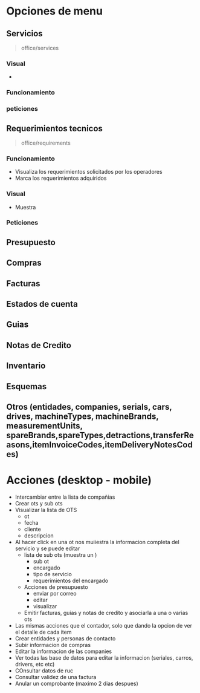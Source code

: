 # Opciones de menu
## Servicios
  > office/services
  ### Visual
  - 
  ### Funcionamiento
  ### peticiones

## Requerimientos tecnicos
  > office/requirements
  ### Funcionamiento
  - Visualiza los requerimientos solicitados por los operadores
  - Marca los requerimientos adquiridos
  ### Visual
  - Muestra
    
  ### Peticiones
## Presupuesto

## Compras

## Facturas

## Estados de cuenta

## Guias

## Notas de Credito

## Inventario

## Esquemas

## Otros (entidades, companies, serials, cars, drives, machineTypes, machineBrands, measurementUnits, spareBrands,spareTypes,detractions,transferReasons,itemInvoiceCodes,itemDeliveryNotesCodes)



# Acciones (desktop - mobile)
- Intercambiar entre la lista de compañias
- Crear ots y sub ots
- Visualizar la lista de OTS
  - ot
  - fecha
  - cliente
  - descripcion
- Al hacer click en una ot nos muiiestra la informacion completa del servicio y se puede editar
  - lista de sub ots (muestra un )
    - sub ot
    - encargado
    - tipo de servicio
    - requerimientos del encargado
  - Acciones de presupuesto
    - enviar por correo
    - editar
    - visualizar
  - Emitir facturas, guias y notas de credito y asociarla a una o varias ots
- Las mismas acciones que el contador, solo que dando la opcion de ver el detalle de cada item
- Crear entidades y personas de contacto
- Subir informacion de compras 
- Editar la informacion de las companies
- Ver todas las base de datos para editar la informacion (seriales, carros, drivers, etc etc)
- COnsultar datos de ruc
- Consultar validez de una factura
- Anular un comprobante (maximo 2 dias despues)
 
